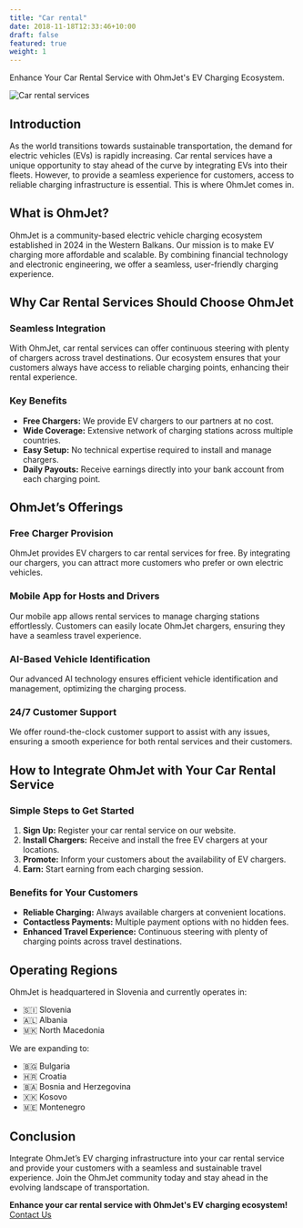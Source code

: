 ```yaml
---
title: "Car rental"
date: 2018-11-18T12:33:46+10:00
draft: false
featured: true
weight: 1
---
```


Enhance Your Car Rental Service with OhmJet's EV Charging Ecosystem.
<!--more-->

![Car rental services](/images/OhmJet.jpg)

## Introduction
As the world transitions towards sustainable transportation, the demand for electric vehicles (EVs) is rapidly increasing. Car rental services have a unique opportunity to stay ahead of the curve by integrating EVs into their fleets. However, to provide a seamless experience for customers, access to reliable charging infrastructure is essential. This is where OhmJet comes in.

## What is OhmJet?
OhmJet is a community-based electric vehicle charging ecosystem established in 2024 in the Western Balkans. Our mission is to make EV charging more affordable and scalable. By combining financial technology and electronic engineering, we offer a seamless, user-friendly charging experience.

## Why Car Rental Services Should Choose OhmJet
### Seamless Integration
With OhmJet, car rental services can offer continuous steering with plenty of chargers across travel destinations. Our ecosystem ensures that your customers always have access to reliable charging points, enhancing their rental experience.

### Key Benefits
- **Free Chargers:** We provide EV chargers to our partners at no cost.
- **Wide Coverage:** Extensive network of charging stations across multiple countries.
- **Easy Setup:** No technical expertise required to install and manage chargers.
- **Daily Payouts:** Receive earnings directly into your bank account from each charging point.

## OhmJet’s Offerings
### Free Charger Provision
OhmJet provides EV chargers to car rental services for free. By integrating our chargers, you can attract more customers who prefer or own electric vehicles.

### Mobile App for Hosts and Drivers
Our mobile app allows rental services to manage charging stations effortlessly. Customers can easily locate OhmJet chargers, ensuring they have a seamless travel experience.

### AI-Based Vehicle Identification
Our advanced AI technology ensures efficient vehicle identification and management, optimizing the charging process.

### 24/7 Customer Support
We offer round-the-clock customer support to assist with any issues, ensuring a smooth experience for both rental services and their customers.

## How to Integrate OhmJet with Your Car Rental Service
### Simple Steps to Get Started
1. **Sign Up:** Register your car rental service on our website.
2. **Install Chargers:** Receive and install the free EV chargers at your locations.
3. **Promote:** Inform your customers about the availability of EV chargers.
4. **Earn:** Start earning from each charging session.

### Benefits for Your Customers
- **Reliable Charging:** Always available chargers at convenient locations.
- **Contactless Payments:** Multiple payment options with no hidden fees.
- **Enhanced Travel Experience:** Continuous steering with plenty of charging points across travel destinations.

## Operating Regions
OhmJet is headquartered in Slovenia and currently operates in:
- 🇸🇮 Slovenia
- 🇦🇱 Albania
- 🇲🇰 North Macedonia

We are expanding to:
- 🇧🇬 Bulgaria
- 🇭🇷 Croatia
- 🇧🇦 Bosnia and Herzegovina
- 🇽🇰 Kosovo
- 🇲🇪 Montenegro

## Conclusion
Integrate OhmJet’s EV charging infrastructure into your car rental service and provide your customers with a seamless and sustainable travel experience. Join the OhmJet community today and stay ahead in the evolving landscape of transportation.

**Enhance your car rental service with OhmJet's EV charging ecosystem!** [Contact Us](#)